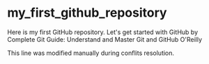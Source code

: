 # my_first_github_repository
Here is my first GitHub repository. Let's get started with GitHub by Complete Git Guide: Understand and Master Git and GitHub O'Reilly

This line was modified manually during conflits resolution.